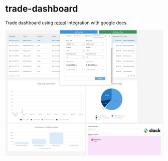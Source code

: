 # trade-dashboard
Trade dashboard using [retool](https://retool.com/) integration with google docs.  


![Dashboard](./dashboard.png)